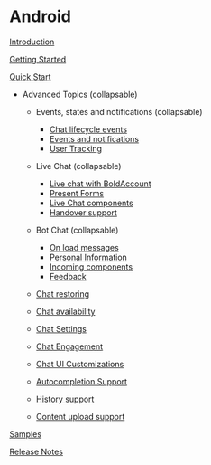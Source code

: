 # Android

[Introduction](IntroductionAndroid)

[Getting Started](GettingStartedAndroid)

[Quick Start](QuickStartAndroid)

- Advanced Topics  (collapsable)
  - Events, states and notifications  (collapsable)
    - [Chat lifecycle events](ChatLifecycleEventsAndroid)
    - [Events and notifications](Listeners-and-subscriptions-android)
    - [User Tracking](UserTrackingAndroid)
    
  - Live Chat  (collapsable)
    - [Live chat with BoldAccount](LiveBoldChatAdvanceAndroid)
    - [Present Forms](PresentFormsAndroid) 
    - [Live Chat components](Live-Components-android)
    - [Handover support](HandoverAndroid)
    
  - Bot Chat  (collapsable)
    - [On load messages](On-load-messages-injection-Android)
    - [Personal Information](Personal_Information)
    - [Incoming components](Incoming-component-Android)
    - [Feedback](FeedbackAndroid)

  - [Chat restoring](ChatRestoringAndroid)
  - [Chat availability](android_chat_availability)
  - [Chat Settings](ChatSettingsAndroid)
  - [Chat Engagement](ChatEngagement)
  - [Chat UI Customizations](ChatCustomizationsAndroid)
  - [Autocompletion Support](Conversation-Autocomplete-android)
  - [History support](HistorySupportAndroid)
  - [Content upload support](FileUploadAndroid)
  

[Samples](https://github.com/bold360ai/bold360-mobile-samples-android)

[Release Notes](ReleaseNotesAndroid)
